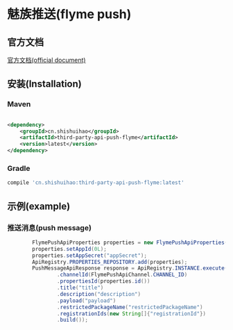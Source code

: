 # 魅族推送(flyme push)

## 官方文档

[官方文档(official document)](http://open-wiki.flyme.cn/doc-wiki/index#id?129)

## 安装(Installation)

### Maven

```xml

<dependency>
    <groupId>cn.shishuihao</groupId>
    <artifactId>third-party-api-push-flyme</artifactId>
    <version>latest</version>
</dependency>
```

### Gradle

```groovy
compile 'cn.shishuihao:third-party-api-push-flyme:latest'
```

## 示例(example)

### 推送消息(push message)

```java
        FlymePushApiProperties properties = new FlymePushApiProperties();
        properties.setAppId(0L);
        properties.setAppSecret("appSecret");
        ApiRegistry.PROPERTIES_REPOSITORY.add(properties);
        PushMessageApiResponse response = ApiRegistry.INSTANCE.execute(PushMessageApiRequest.builder()
                .channelId(FlymePushApiChannel.CHANNEL_ID)
                .propertiesId(properties.id())
                .title("title")
                .description("description")
                .payload("payload")
                .restrictedPackageName("restrictedPackageName")
                .registrationIds(new String[]{"registrationId"})
                .build());
```
